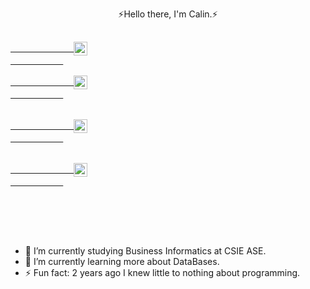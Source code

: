 <p align="center">⚡Hello there, I'm Calin.⚡</p>

<pre>
          <a href="https://www.linkedin.com/in/chelceacalin/">
            <img align="center"  width="22px"  src="https://cdn.jsdelivr.net/npm/simple-icons@v3/icons/linkedin.svg" />
          </a>
          <a href="https://github.com/chelceacalin">
            <img align="center"  width="22px"  src="https://cdn.jsdelivr.net/npm/simple-icons@v3/icons/github.svg" />
          </a>

          <a href="https://www.instagram.com/chelceacalin/">
            <img align="center" width="22px"   src="https://cdn.jsdelivr.net/npm/simple-icons@v3/icons/instagram.svg" />
          </a>

          <a href="https://www.facebook.com/chelcea.calin/">
            <img align="center"  width="22px"  src="https://cdn.jsdelivr.net/npm/simple-icons@v3/icons/facebook.svg" />
          </a>

          <br/>
          <br/>
</pre>


- 🔭 I’m currently studying Business Informatics at CSIE ASE.
- 🌱 I’m currently learning more about DataBases.
- ⚡ Fun fact: 2 years ago I knew little to nothing about programming.

</div>





